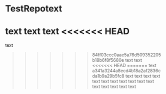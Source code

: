 # TestRepotext
text
text
text
<<<<<<< HEAD
=======
text
>>>>>>> 84ff03ccc0aae5a76d509352205b18b6f8f5680e
text
text
<<<<<<< HEAD
=======
text
>>>>>>> a341a3244a8ecd4b18a2af2836cda1b9a29b5fc8
text
text
text
text
text
text
text
text
text
text
text
text
text
text
text
text
